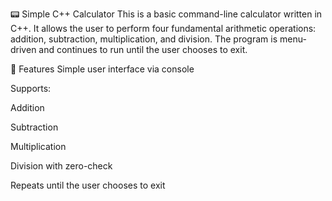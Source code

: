 📟 Simple C++ Calculator
This is a basic command-line calculator written in C++. It allows the user to perform four fundamental arithmetic operations: addition, subtraction, multiplication, and division. The program is menu-driven and continues to run until the user chooses to exit.

🧮 Features
Simple user interface via console

Supports:

Addition

Subtraction

Multiplication

Division with zero-check

Repeats until the user chooses to exit
